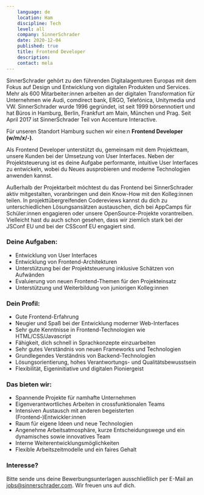 ```yaml
---
    language: de
    location: Ham
    discipline: Tech
    level: all
    company: SinnerSchrader
    date: 2020-12-04
    published: true
    title: Frontend Developer
    description: 
    contact: mela
---
```


SinnerSchrader gehört zu den führenden Digitalagenturen Europas mit dem Fokus auf Design und Entwicklung von digitalen Produkten und Services. Mehr als 600 Mitarbeiter:innen arbeiten an der digitalen Transformation für Unternehmen wie Audi, comdirect bank, ERGO, Telefónica, Unitymedia und VW. SinnerSchrader wurde 1996 gegründet, ist seit 1999 börsennotiert und hat Büros in Hamburg, Berlin, Frankfurt am Main, München und Prag. Seit April 2017 ist SinnerSchrader Teil von Accenture Interactive.

Für unseren Standort Hamburg suchen wir eine:n **Frontend Developer (w/m/x/-)**.

Als Frontend Developer unterstützt du, gemeinsam mit dem Projektteam, unsere Kunden bei der Umsetzung von User Interfaces. Neben der Projektsteuerung ist es deine Aufgabe performante, intuitive User Interfaces zu entwickeln, wobei du Neues ausprobieren und moderne Technologien anwenden kannst.

Außerhalb der Projektarbeit möchtest du das Frontend bei SinnerSchrader aktiv mitgestalten, voranbringen und dein Know-How mit den Kolleg:innen teilen. In projekttübergreifenden Codereviews kannst du dich zu unterschiedlichen Lösungsansätzen austauschen, dich bei AppCamps für Schüler:innen engagieren oder unsere OpenSource-Projekte vorantreiben. Vielleicht hast du auch schon gesehen, dass wir ziemlich stark bei der JSConf EU und bei der CSSconf EU engagiert sind.

### Deine Aufgaben:

- Entwicklung von User Interfaces
- Entwicklung von Frontend-Architekturen
- Unterstützung bei der Projektsteuerung inklusive Schätzen von Aufwänden
- Evaluierung von neuen Frontend-Themen für den Projekteinsatz
- Unterstützung und Weiterbildung von juniorigen Kolleg:innen

### Dein Profil:

- Gute Frontend-Erfahrung
- Neugier und Spaß bei der Entwicklung moderner Web-Interfaces
- Sehr gute Kenntnisse in Frontend-Technologien wie HTML/CSS/Javascript
- Fähigkeit, dich schnell in Sprachkonzepte einzuarbeiten
- Sehr gutes Verständnis von neuen Frameworks und Technologien
- Grundlegendes Verständnis von Backend-Technologien
- Lösungsorientierung, hohes Verantwortungs- und Qualitätsbewusstsein
- Flexibilität, Eigeninitiative und digitalen Pioniergeist

### Das bieten wir:

- Spannende Projekte für namhafte Unternehmen
- Eigenverantwortliches Arbeiten in crossfunktionalen Teams
- Intensiven Austausch mit anderen begeisterten (Frontend-)Entwickler:innen
- Raum für eigene Ideen und neue Technologien
- Angenehme Arbeitsatmosphäre, kurze Entscheidungswege und ein dynamisches sowie innovatives Team
- Interne Weiterentwicklungsmöglichkeiten
- Flexible Arbeitszeitmodelle und ein faires Gehalt

### Interesse?

Bitte sende uns deine Bewerbungsunterlagen ausschließlich per E-Mail an <jobs@sinnerschrader.com>. Wir freuen uns auf dich.
